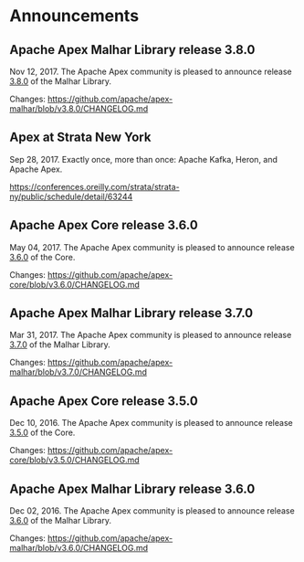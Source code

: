 # Announcements

## Apache Apex Malhar Library release 3.8.0

Nov 12, 2017.  The Apache Apex community is pleased to announce release [3.8.0](/downloads.html) of the Malhar Library.

Changes: https://github.com/apache/apex-malhar/blob/v3.8.0/CHANGELOG.md


## Apex at Strata New York

Sep 28, 2017. Exactly once, more than once: Apache Kafka, Heron, and Apache Apex.

https://conferences.oreilly.com/strata/strata-ny/public/schedule/detail/63244

## Apache Apex Core release 3.6.0

May 04, 2017.  The Apache Apex community is pleased to announce release [3.6.0](/downloads.html) of the Core.

Changes: https://github.com/apache/apex-core/blob/v3.6.0/CHANGELOG.md

## Apache Apex Malhar Library release 3.7.0

Mar 31, 2017.  The Apache Apex community is pleased to announce release [3.7.0](/downloads.html) of the Malhar Library.

Changes: https://github.com/apache/apex-malhar/blob/v3.7.0/CHANGELOG.md

## Apache Apex Core release 3.5.0

Dec 10, 2016.  The Apache Apex community is pleased to announce release [3.5.0](/downloads.html) of the Core.

Changes: https://github.com/apache/apex-core/blob/v3.5.0/CHANGELOG.md

## Apache Apex Malhar Library release 3.6.0

Dec 02, 2016.  The Apache Apex community is pleased to announce release [3.6.0](/downloads.html) of the Malhar Library.

Changes: https://github.com/apache/apex-malhar/blob/v3.6.0/CHANGELOG.md
